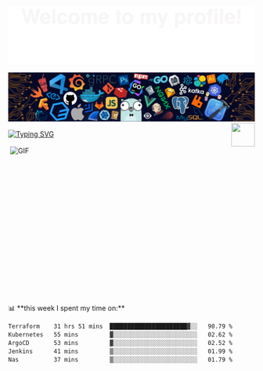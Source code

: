 ![](assets/Bottom_up.svg)
<!--   my-header-img -->
![](./src/header_.png)
<a href="https://www.python.org/"><img src="https://upload.wikimedia.org/wikipedia/commons/c/c3/Python-logo-notext.svg" align="right" height="48" width="48" ></a>
<!--   my-ticker -->    
[![Typing SVG](https://readme-typing-svg.herokuapp.com?color=%2336BCF7&center=true&vCenter=true&width=600&lines=Hi+there+👋,+I+am+Dailin;+Welcome+to+My+Profile!;Over+12+years+of+ops+experience;Always+learning+new+things+;Cloud+native+learning)](https://git.io/typing-svg)

<img align="right" alt="GIF" src="https://github.com/abhisheknaiidu/abhisheknaiidu/blob/master/code.gif?raw=true" width="500" height="320" />
📊 **this week I spent my time on:**
<!--START_SECTION:waka-->

```txt
Terraform    31 hrs 51 mins  ██████████████████████▓░░   90.79 %
Kubernetes   55 mins         ▓░░░░░░░░░░░░░░░░░░░░░░░░   02.62 %
ArgoCD       53 mins         ▓░░░░░░░░░░░░░░░░░░░░░░░░   02.52 %
Jenkins      41 mins         ▒░░░░░░░░░░░░░░░░░░░░░░░░   01.99 %
Nas          37 mins         ▒░░░░░░░░░░░░░░░░░░░░░░░░   01.79 %
```

<!--END_SECTION:waka-->
